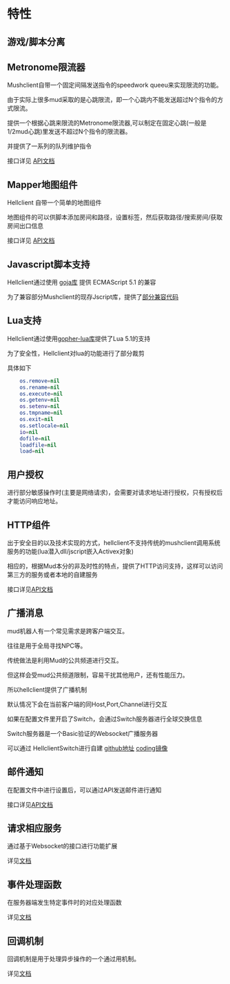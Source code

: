 # 特性

## 游戏/脚本分离

## Metronome限流器

Mushclient自带一个固定间隔发送指令的speedwork queeu来实现限流的功能。

由于实际上很多mud采取的是心跳限流，即一个心跳内不能发送超过N个指令的方式限流。

提供一个根据心跳来限流的Metronome限流器,可以制定在固定心跳\(一般是1/2mud心跳\)里发送不超过N个指令的限流器。

并提供了一系列的队列维护指令

接口详见 [API文档](../api/apimetronome.md)

## Mapper地图组件

Hellclient 自带一个简单的地图组件

地图组件的可以供脚本添加房间和路径，设置标签，然后获取路径/搜索房间/获取房间出口信息

接口详见 [API文档](../api/apimapper.md)

## Javascript脚本支持

Hellclient通过使用 [goja库](https://github.com/dop251/goja) 提供 ECMAScript 5.1 的兼容

为了兼容部分Mushclient的现存Jscript库，提供了[部分兼容代码](jsfix.md)

## Lua支持

Hellclient通过使用[gopher-lua库](github.com/yuin/gopher-lua)提供了Lua 5.1的支持

为了安全性，Hellclient对lua的功能进行了部分裁剪

具体如下
```lua
	os.remove=nil
	os.rename=nil
	os.execute=nil
	os.getenv=nil
	os.setenv=nil
	os.tmpname=nil
	os.exit=nil
	os.setlocale=nil
	io=nil
	dofile=nil
	loadfile=nil
	load=nil
```

## 用户授权

进行部分敏感操作时(主要是网络请求)，会需要对请求地址进行授权，只有授权后才能访问响应地址。

## HTTP组件

出于安全目的以及技术实现的方式，hellclient不支持传统的mushclient调用系统服务的功能\(lua潜入dll/jscript嵌入Activex对象\)

相应的，根据Mud本分的非及时性的特点，提供了HTTP访问支持，这样可以访问第三方的服务或者本地的自建服务 

接口详见[API文档](../api/apihttp.md)

## 广播消息

mud机器人有一个常见需求是跨客户端交互。

往往是用于全局寻找NPC等。

传统做法是利用Mud的公共频道进行交互。

但这样会受mud公共频道限制，容易干扰其他用户，还有性能压力。

所以hellclient提供了广播机制

默认情况下会在当前客户端的同Host,Port,Channel进行交互

如果在配置文件里开启了Switch，会通过Switch服务器进行全球交换信息

Switch服务器是一个Basic验证的Websocket广播服务器

可以通过 HellclientSwitch进行自建 [github地址](https://github.com/hellclient-scripts/hellclientswitch) [coding镜像](https://jarlyyn.coding.net/public/hellclient/hellclientswitch/git/files)

## 邮件通知

在配置文件中进行设置后，可以通过API发送邮件进行通知

接口详见[API文档](,,/api/apicommunication.md#Notify)

## 请求相应服务

通过基于Websocket的接口进行功能扩展

详见[文档](./requestresponse.md)

## 事件处理函数

在服务器端发生特定事件时的对应处理函数

详见[文档](./event.md)

## 回调机制

回调机制是用于处理异步操作的一个通过用机制。

详见[文档](./callback.md.md)